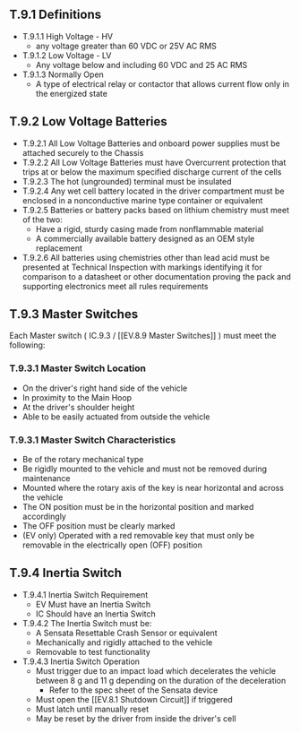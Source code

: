 ## T.9.1 Definitions
- T.9.1.1 High Voltage - HV
	- any voltage greater than 60 VDC or 25V AC RMS
- T.9.1.2 Low Voltage - LV
	- Any voltage below and including 60 VDC and 25 AC RMS
- T.9.1.3 Normally Open
	- A type of electrical relay or contactor that allows current flow only in the energized state

## T.9.2 Low Voltage Batteries
- T.9.2.1 All Low Voltage Batteries and onboard power supplies must be attached securely to the Chassis
- T.9.2.2 All Low Voltage Batteries must have Overcurrent protection that trips at or below the maximum specified discharge current of the cells
- T.9.2.3 The hot (ungrounded) terminal must be insulated
- T.9.2.4 Any wet cell battery located in the driver compartment must be enclosed in a nonconductive marine type container or equivalent
- T.9.2.5 Batteries or battery packs based on lithium chemistry must meet of the two:
	- Have a rigid, sturdy casing made from nonflammable material
	- A commercially available battery designed as an OEM style replacement
- T.9.2.6 All batteries using chemistries other than lead acid must be presented at Technical Inspection with markings identifying it for comparison to a datasheet or other documentation proving the pack and supporting electronics meet all rules requirements

## T.9.3 Master Switches
Each Master switch ( IC.9.3 /  [[EV.8.9 Master Switches]] ) must meet the following:
### T.9.3.1 Master Switch Location
- On the driver's right hand side of the vehicle
- In proximity to the Main Hoop
- At the driver's shoulder height
- Able to be easily actuated from outside the vehicle

### T.9.3.1 Master Switch Characteristics
- Be of the rotary mechanical type
- Be rigidly mounted to the vehicle and must not be removed during maintenance
- Mounted where the rotary axis of the key is near horizontal and across the vehicle
- The ON position must be in the horizontal position and marked accordingly
- The OFF position must be clearly marked
- (EV only) Operated with a red removable key that must only be removable in the electrically open (OFF) position

## T.9.4 Inertia Switch
- T.9.4.1 Inertia Switch Requirement
	- EV Must have an Inertia Switch
	- IC Should have an Inertia Switch
- T.9.4.2 The Inertia Switch must be:
	- A Sensata Resettable Crash Sensor or equivalent
	- Mechanically and rigidly attached to the vehicle
	- Removable to test functionality
- T.9.4.3 Inertia Switch Operation
	- Must trigger due to an impact load which decelerates the vehicle between 8 g and 11 g depending on the duration of the deceleration
		- Refer to the spec sheet of the Sensata device
	- Must open the [[EV.8.1 Shutdown Circuit]] if triggered
	- Must latch until manually reset
	- May be reset by the driver from inside the driver's cell
